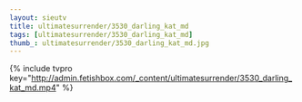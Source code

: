 ```yaml
--- 
layout: sieutv
title: ultimatesurrender/3530_darling_kat_md
tags: [ultimatesurrender/3530_darling_kat_md]
thumb_: ultimatesurrender/3530_darling_kat_md.jpg
---
```

{% include tvpro key="http://admin.fetishbox.com/_content/ultimatesurrender/3530_darling_kat_md.mp4" %} 
